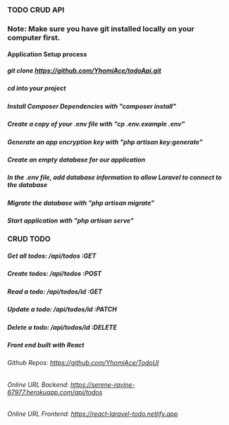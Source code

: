<h3>TODO CRUD API</h3>

### Note: Make sure you have git installed locally on your computer first.

#### Application Setup process
##### git clone https://github.com/YhomiAce/todoApi.git
##### cd into your project
##### Install Composer Dependencies with "composer install"
##### Create a copy of your .env file with "cp .env.example .env"
##### Generate an app encryption key with "php artisan key:generate"
##### Create an empty database for our application
##### In the .env file, add database information to allow Laravel to connect to the database
##### Migrate the database with "php artisan migrate"
##### Start application with "php artisan serve"


### CRUD TODO

##### Get all todos: /api/todos :GET
##### Create todos: /api/todos :POST
##### Read a todo: /api/todos/id :GET
##### Update a todo: /api/todos/id :PATCH
##### Delete a todo: /api/todos/id :DELETE

##### Front end built with React
###### Github Repos: https://github.com/YhomiAce/TodoUI

###### Online URL Backend: https://serene-ravine-67977.herokuapp.com/api/todos
###### Online URL Frontend: https://react-laravel-todo.netlify.app
